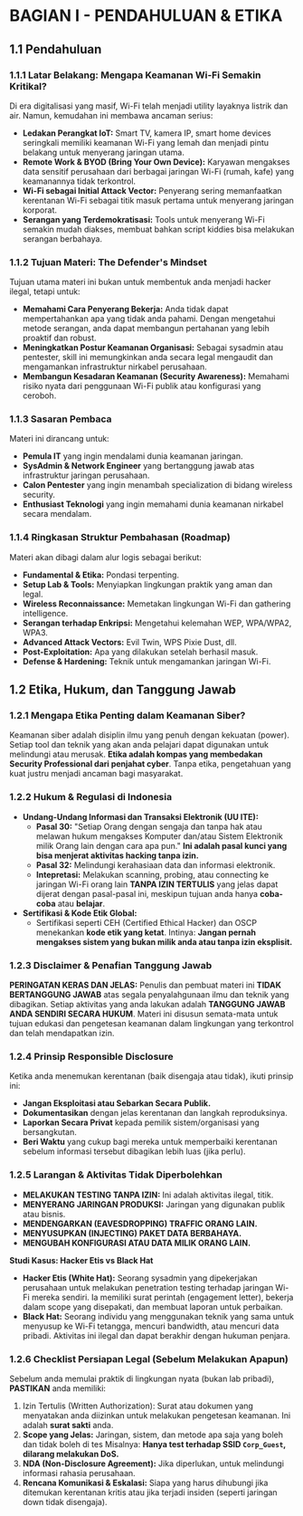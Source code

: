 # BAGIAN I - PENDAHULUAN & ETIKA

## 1.1 Pendahuluan

### 1.1.1 Latar Belakang: Mengapa Keamanan Wi-Fi Semakin Kritikal?

Di era digitalisasi yang masif, Wi-Fi telah menjadi utility layaknya listrik dan air. Namun, kemudahan ini membawa ancaman serius:
- **Ledakan Perangkat IoT:** Smart TV, kamera IP, smart home devices seringkali memiliki keamanan Wi-Fi yang lemah dan menjadi pintu belakang untuk menyerang jaringan utama.
- **Remote Work & BYOD (Bring Your Own Device):** Karyawan mengakses data sensitif perusahaan dari berbagai jaringan Wi-Fi (rumah, kafe) yang keamanannya tidak terkontrol.
- **Wi-Fi sebagai Initial Attack Vector:** Penyerang sering memanfaatkan kerentanan Wi-Fi sebagai titik masuk pertama untuk menyerang jaringan korporat.
- **Serangan yang Terdemokratisasi:** Tools untuk menyerang Wi-Fi semakin mudah diakses, membuat bahkan script kiddies bisa melakukan serangan berbahaya.

### 1.1.2 Tujuan Materi: The Defender's Mindset

Tujuan utama materi ini bukan untuk membentuk anda menjadi hacker ilegal, tetapi untuk:
- **Memahami Cara Penyerang Bekerja:** Anda tidak dapat mempertahankan apa yang tidak anda pahami. Dengan mengetahui metode serangan, anda dapat membangun pertahanan yang lebih proaktif dan robust.
- **Meningkatkan Postur Keamanan Organisasi:** Sebagai sysadmin atau pentester, skill ini memungkinkan anda secara legal mengaudit dan mengamankan infrastruktur nirkabel perusahaan.
- **Membangun Kesadaran Keamanan (Security Awareness):** Memahami risiko nyata dari penggunaan Wi-Fi publik atau konfigurasi yang ceroboh.

### 1.1.3 Sasaran Pembaca

Materi ini dirancang untuk:
- **Pemula IT** yang ingin mendalami dunia keamanan jaringan.
- **SysAdmin & Network Engineer** yang bertanggung jawab atas infrastruktur jaringan perusahaan.
- **Calon Pentester** yang ingin menambah specialization di bidang wireless security.
- **Enthusiast Teknologi** yang ingin memahami dunia keamanan nirkabel secara mendalam.

### 1.1.4 Ringkasan Struktur Pembahasan (Roadmap)

Materi akan dibagi dalam alur logis sebagai berikut:
- **Fundamental & Etika:** Pondasi terpenting.
- **Setup Lab & Tools:** Menyiapkan lingkungan praktik yang aman dan legal.
- **Wireless Reconnaissance:** Memetakan lingkungan Wi-Fi dan gathering intelligence.
- **Serangan terhadap Enkripsi:** Mengetahui kelemahan WEP, WPA/WPA2, WPA3.
- **Advanced Attack Vectors:** Evil Twin, WPS Pixie Dust, dll.
- **Post-Exploitation:** Apa yang dilakukan setelah berhasil masuk.
- **Defense & Hardening:** Teknik untuk mengamankan jaringan Wi-Fi.

## 1.2 Etika, Hukum, dan Tanggung Jawab

### 1.2.1 Mengapa Etika Penting dalam Keamanan Siber?

Keamanan siber adalah disiplin ilmu yang penuh dengan kekuatan (power). Setiap tool dan teknik yang akan anda pelajari dapat digunakan untuk melindungi atau merusak. **Etika adalah kompas yang membedakan Security Professional dari penjahat cyber**. Tanpa etika, pengetahuan yang kuat justru menjadi ancaman bagi masyarakat.

### 1.2.2 Hukum & Regulasi di Indonesia

- **Undang-Undang Informasi dan Transaksi Elektronik (UU ITE):**
  - **Pasal 30:** "Setiap Orang dengan sengaja dan tanpa hak atau melawan hukum mengakses Komputer dan/atau Sistem Elektronik milik Orang lain dengan cara apa pun." **Ini adalah pasal kunci yang bisa menjerat aktivitas hacking tanpa izin.**
  - **Pasal 32:** Melindungi kerahasiaan data dan informasi elektronik.
  - **Intepretasi:** Melakukan scanning, probing, atau connecting ke jaringan Wi-Fi orang lain **TANPA IZIN TERTULIS** yang jelas dapat dijerat dengan pasal-pasal ini, meskipun tujuan anda hanya **coba-coba** atau **belajar**.
- **Sertifikasi & Kode Etik Global:**
  - Sertifikasi seperti CEH (Certified Ethical Hacker) dan OSCP menekankan **kode etik yang ketat**. Intinya: **Jangan pernah mengakses sistem yang bukan milik anda atau tanpa izin eksplisit.**

### 1.2.3 Disclaimer & Penafian Tanggung Jawab

**PERINGATAN KERAS DAN JELAS:** Penulis dan pembuat materi ini **TIDAK BERTANGGUNG JAWAB** atas segala penyalahgunaan ilmu dan teknik yang dibagikan. Setiap aktivitas yang anda lakukan adalah **TANGGUNG JAWAB ANDA SENDIRI SECARA HUKUM**. Materi ini disusun semata-mata untuk tujuan edukasi dan pengetesan keamanan dalam lingkungan yang terkontrol dan telah mendapatkan izin.

### 1.2.4 Prinsip Responsible Disclosure

Ketika anda menemukan kerentanan (baik disengaja atau tidak), ikuti prinsip ini:
- **Jangan Eksploitasi atau Sebarkan Secara Publik.**
- **Dokumentasikan** dengan jelas kerentanan dan langkah reproduksinya.
- **Laporkan Secara Privat** kepada pemilik sistem/organisasi yang bersangkutan.
- **Beri Waktu** yang cukup bagi mereka untuk memperbaiki kerentanan sebelum informasi tersebut dibagikan lebih luas (jika perlu).

### 1.2.5 Larangan & Aktivitas Tidak Diperbolehkan

- **MELAKUKAN TESTING TANPA IZIN:** Ini adalah aktivitas ilegal, titik.
- **MENYERANG JARINGAN PRODUKSI:** Jaringan yang digunakan publik atau bisnis.
- **MENDENGARKAN (EAVESDROPPING) TRAFFIC ORANG LAIN.**
- **MENYUSUPKAN (INJECTING) PAKET DATA BERBAHAYA.**
- **MENGUBAH KONFIGURASI ATAU DATA MILIK ORANG LAIN.**

**Studi Kasus: Hacker Etis vs Black Hat**
- **Hacker Etis (White Hat):** Seorang sysadmin yang dipekerjakan perusahaan untuk melakukan penetration testing terhadap jaringan Wi-Fi mereka sendiri. Ia memiliki surat perintah (engagement letter), bekerja dalam scope yang disepakati, dan membuat laporan untuk perbaikan.
- **Black Hat:** Seorang individu yang menggunakan teknik yang sama untuk menyusup ke Wi-Fi tetangga, mencuri bandwidth, atau mencuri data pribadi. Aktivitas ini ilegal dan dapat berakhir dengan hukuman penjara.

### 1.2.6 Checklist Persiapan Legal (Sebelum Melakukan Apapun)

Sebelum anda memulai praktik di lingkungan nyata (bukan lab pribadi), **PASTIKAN** anda memiliki:
1. Izin Tertulis (Written Authorization): Surat atau dokumen yang menyatakan anda diizinkan untuk melakukan pengetesan keamanan. Ini adalah **surat sakti** anda.
2. **Scope yang Jelas:** Jaringan, sistem, dan metode apa saja yang boleh dan tidak boleh di tes  Misalnya: **Hanya test terhadap SSID `Corp_Guest`, dilarang melakukan DoS.**
3. **NDA (Non-Disclosure Agreement):** Jika diperlukan, untuk melindungi informasi rahasia perusahaan.
4. **Rencana Komunikasi & Eskalasi:** Siapa yang harus dihubungi jika ditemukan kerentanan kritis atau jika terjadi insiden (seperti jaringan down tidak disengaja).
